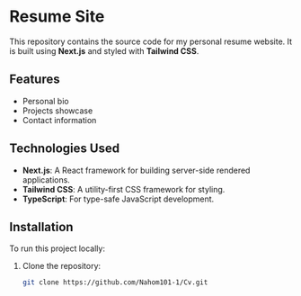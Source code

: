 # Resume Site

This repository contains the source code for my personal resume website. It is built using **Next.js** and styled with **Tailwind CSS**.

## Features

- Personal bio
- Projects showcase
- Contact information

## Technologies Used

- **Next.js**: A React framework for building server-side rendered applications.
- **Tailwind CSS**: A utility-first CSS framework for styling.
- **TypeScript**: For type-safe JavaScript development.

## Installation

To run this project locally:

1. Clone the repository:
   ```bash
   git clone https://github.com/Nahom101-1/Cv.git

